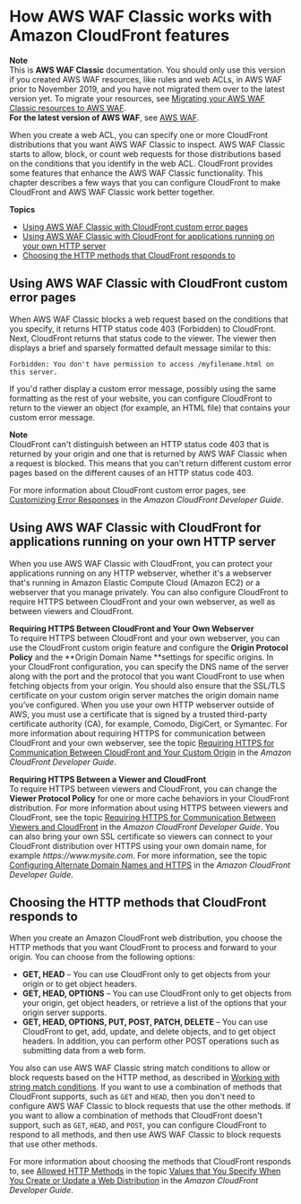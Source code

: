 # How AWS WAF Classic works with Amazon CloudFront features<a name="classic-cloudfront-features"></a>

**Note**  
This is **AWS WAF Classic** documentation\. You should only use this version if you created AWS WAF resources, like rules and web ACLs, in AWS WAF prior to November 2019, and you have not migrated them over to the latest version yet\. To migrate your resources, see [Migrating your AWS WAF Classic resources to AWS WAF](waf-migrating-from-classic.md)\.  
**For the latest version of AWS WAF**, see [AWS WAF](waf-chapter.md)\. 

When you create a web ACL, you can specify one or more CloudFront distributions that you want AWS WAF Classic to inspect\. AWS WAF Classic starts to allow, block, or count web requests for those distributions based on the conditions that you identify in the web ACL\. CloudFront provides some features that enhance the AWS WAF Classic functionality\. This chapter describes a few ways that you can configure CloudFront to make CloudFront and AWS WAF Classic work better together\.

**Topics**
+ [Using AWS WAF Classic with CloudFront custom error pages](#classic-cloudfront-features-custom-error-pages)
+ [Using AWS WAF Classic with CloudFront for applications running on your own HTTP server](#classic-cloudfront-features-your-own-http-server)
+ [Choosing the HTTP methods that CloudFront responds to](#classic-cloudfront-features-allowed-http-methods)

## Using AWS WAF Classic with CloudFront custom error pages<a name="classic-cloudfront-features-custom-error-pages"></a>

When AWS WAF Classic blocks a web request based on the conditions that you specify, it returns HTTP status code 403 \(Forbidden\) to CloudFront\. Next, CloudFront returns that status code to the viewer\. The viewer then displays a brief and sparsely formatted default message similar to this:

`Forbidden: You don't have permission to access /myfilename.html on this server.`

If you'd rather display a custom error message, possibly using the same formatting as the rest of your website, you can configure CloudFront to return to the viewer an object \(for example, an HTML file\) that contains your custom error message\. 

**Note**  
CloudFront can't distinguish between an HTTP status code 403 that is returned by your origin and one that is returned by AWS WAF Classic when a request is blocked\. This means that you can't return different custom error pages based on the different causes of an HTTP status code 403\. 

For more information about CloudFront custom error pages, see [Customizing Error Responses](https://docs.aws.amazon.com/AmazonCloudFront/latest/DeveloperGuide/custom-error-pages.html) in the *Amazon CloudFront Developer Guide*\.

## Using AWS WAF Classic with CloudFront for applications running on your own HTTP server<a name="classic-cloudfront-features-your-own-http-server"></a>

When you use AWS WAF Classic with CloudFront, you can protect your applications running on any HTTP webserver, whether it's a webserver that's running in Amazon Elastic Compute Cloud \(Amazon EC2\) or a webserver that you manage privately\. You can also configure CloudFront to require HTTPS between CloudFront and your own webserver, as well as between viewers and CloudFront\.

**Requiring HTTPS Between CloudFront and Your Own Webserver**  
To require HTTPS between CloudFront and your own webserver, you can use the CloudFront custom origin feature and configure the **Origin Protocol Policy** and the **Origin Domain Name **settings for specific origins\. In your CloudFront configuration, you can specify the DNS name of the server along with the port and the protocol that you want CloudFront to use when fetching objects from your origin\. You should also ensure that the SSL/TLS certificate on your custom origin server matches the origin domain name you’ve configured\. When you use your own HTTP webserver outside of AWS, you must use a certificate that is signed by a trusted third\-party certificate authority \(CA\), for example, Comodo, DigiCert, or Symantec\. For more information about requiring HTTPS for communication between CloudFront and your own webserver, see the topic [Requiring HTTPS for Communication Between CloudFront and Your Custom Origin](https://docs.aws.amazon.com/AmazonCloudFront/latest/DeveloperGuide/using-https-cloudfront-to-custom-origin.html) in the *Amazon CloudFront Developer Guide*\.

**Requiring HTTPS Between a Viewer and CloudFront**  
To require HTTPS between viewers and CloudFront, you can change the **Viewer Protocol Policy** for one or more cache behaviors in your CloudFront distribution\. For more information about using HTTPS between viewers and CloudFront, see the topic [Requiring HTTPS for Communication Between Viewers and CloudFront](https://docs.aws.amazon.com/AmazonCloudFront/latest/DeveloperGuide/using-https-viewers-to-cloudfront.html) in the *Amazon CloudFront Developer Guide*\. You can also bring your own SSL certificate so viewers can connect to your CloudFront distribution over HTTPS using your own domain name, for example *https://www\.mysite\.com*\. For more information, see the topic [Configuring Alternate Domain Names and HTTPS](https://docs.aws.amazon.com/AmazonCloudFront/latest/DeveloperGuide/cnames-and-https-procedures.html) in the *Amazon CloudFront Developer Guide*\.

## Choosing the HTTP methods that CloudFront responds to<a name="classic-cloudfront-features-allowed-http-methods"></a>

When you create an Amazon CloudFront web distribution, you choose the HTTP methods that you want CloudFront to process and forward to your origin\. You can choose from the following options:
+ **GET, HEAD** – You can use CloudFront only to get objects from your origin or to get object headers\.
+ **GET, HEAD, OPTIONS** – You can use CloudFront only to get objects from your origin, get object headers, or retrieve a list of the options that your origin server supports\.
+ **GET, HEAD, OPTIONS, PUT, POST, PATCH, DELETE** – You can use CloudFront to get, add, update, and delete objects, and to get object headers\. In addition, you can perform other POST operations such as submitting data from a web form\. 

You also can use AWS WAF Classic string match conditions to allow or block requests based on the HTTP method, as described in [Working with string match conditions](classic-web-acl-string-conditions.md)\. If you want to use a combination of methods that CloudFront supports, such as `GET` and `HEAD`, then you don't need to configure AWS WAF Classic to block requests that use the other methods\. If you want to allow a combination of methods that CloudFront doesn't support, such as `GET`, `HEAD`, and `POST`, you can configure CloudFront to respond to all methods, and then use AWS WAF Classic to block requests that use other methods\.

For more information about choosing the methods that CloudFront responds to, see [Allowed HTTP Methods](https://docs.aws.amazon.com/AmazonCloudFront/latest/DeveloperGuide/distribution-web-values-specify.html#DownloadDistValuesAllowedHTTPMethods) in the topic [Values that You Specify When You Create or Update a Web Distribution](https://docs.aws.amazon.com/AmazonCloudFront/latest/DeveloperGuide/distribution-web-values-specify.html) in the *Amazon CloudFront Developer Guide*\.